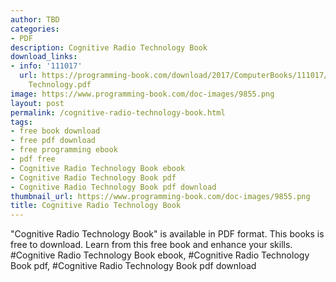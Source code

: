 ```yaml
---
author: TBD
categories:
- PDF
description: Cognitive Radio Technology Book
download_links:
- info: '111017'
  url: https://programming-book.com/download/2017/ComputerBooks/111017/Cognitive Radio
    Technology.pdf
image: https://www.programming-book.com/doc-images/9855.png
layout: post
permalink: /cognitive-radio-technology-book.html
tags:
- free book download
- free pdf download
- free programming ebook
- pdf free
- Cognitive Radio Technology Book ebook
- Cognitive Radio Technology Book pdf
- Cognitive Radio Technology Book pdf download
thumbnail_url: https://www.programming-book.com/doc-images/9855.png
title: Cognitive Radio Technology Book
---
```


 
<div class="item-desc text-justify">
  "Cognitive Radio Technology Book" is available in PDF format. This books is free to download. Learn from this free book and enhance your skills.
  <br>
  #Cognitive Radio Technology Book ebook, #Cognitive Radio Technology Book pdf, #Cognitive Radio Technology Book pdf download
</div>